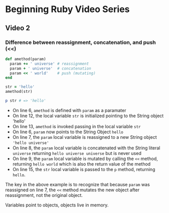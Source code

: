 # Beginning Ruby Video Series
## Video 2

### Difference between reassignment, concatenation, and push (<<)
```ruby
def amethod(param)
  param += ' universe' # reassignment
  param + ' universe'  # concatenation
  param << ' world'    # push (mutating)
end

str = 'hello'
amethod(str)

p str # => 'hello'
```

* On line 6, `amethod` is defined with `param` as a paramater
* On line 12, the local variable `str` is initialized pointing to the String object 'hello'
* On line 13, `amethod` is invoked passing in the local variable `str`
* On line 6, `param` now points to the String Object `hello`
* On line 7, the `param` local variable is reassigned to a new String object `'hello universe'`
* On line 8, the `param` local variable is concatenated with the String literal ` universe` returning `hello universe universe`
  but is never used
* On line 9, the `param` local variable is mutated by calling the `<<` method, returning `hello world` which is also the return value of the method
* On line 15, the `str` local variable is passed to the `p` method, returning `hello`. 

The key in the above example is to recognize that because `param` was reassigned on line 7, the `<<` method mutates the new object after reassignment, not the original object. 

 Variables point to objects, objects live in memory.

